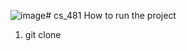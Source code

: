 ![image](https://github.com/kevinvqle/cs_481_project/assets/70610425/e7e4e62d-30b1-46ca-a14b-3e3a5beae380)# cs_481
How to run the project 

1. git clone 

